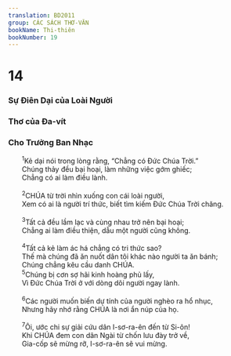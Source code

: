 ```yaml
---
translation: BD2011
group: CÁC SÁCH THƠ-VĂN
bookName: Thi-thiên 
bookNumber: 19
---
```


<div class="title"><h1>14</h1><h3>Sự Ðiên Dại của Loài Người</h3><h3>Thơ của Ða-vít</h3><h3>Cho Trưởng Ban Nhạc</h3></div>
<span class="verse thi_14_1">  <sup>1</sup>Kẻ dại nói trong lòng rằng, “Chẳng có Ðức Chúa Trời.”<br/>  Chúng thảy đều bại hoại, làm những việc gớm ghiếc;<br/>  Chẳng có ai làm điều lành.<br/><br/></span>
<span class="verse thi_14_2">  <sup>2</sup>CHÚA từ trời nhìn xuống con cái loài người,<br/>  Xem có ai là người trí thức, biết tìm kiếm Ðức Chúa Trời chăng.<br/><br/></span>
<span class="verse thi_14_3">  <sup>3</sup>Tất cả đều lầm lạc và cùng nhau trở nên bại hoại;<br/>  Chẳng ai làm điều thiện, dẫu một người cũng không.<br/><br/></span>
<span class="verse thi_14_4">  <sup>4</sup>Tất cả kẻ làm ác há chẳng có tri thức sao?<br/>  Thế mà chúng đã ăn nuốt dân tôi khác nào người ta ăn bánh;<br/>  Chúng chẳng kêu cầu danh CHÚA.<br/></span>
<span class="verse thi_14_5">  <sup>5</sup>Chúng bị cơn sợ hãi kinh hoàng phủ lấy,<br/>  Vì Ðức Chúa Trời ở với dòng dõi người ngay lành.<br/><br/></span>
<span class="verse thi_14_6">  <sup>6</sup>Các người muốn biến dự tính của người nghèo ra hổ nhục,<br/>  Nhưng hãy nhớ rằng CHÚA là nơi ẩn núp của họ.<br/><br/></span>
<span class="verse thi_14_7">  <sup>7</sup>Ôi, ước chi sự giải cứu dân I-sơ-ra-ên đến từ Si-ôn!<br/>  Khi CHÚA đem con dân Ngài từ chốn lưu đày trở về,<br/>  Gia-cốp sẽ mừng rỡ, I-sơ-ra-ên sẽ vui mừng.<br/></span>
